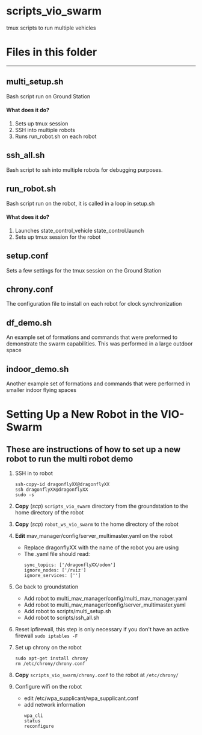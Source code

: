 # scripts_vio_swarm
tmux scripts to run multiple vehicles

# Files in this folder
______

## multi_setup.sh
Bash script run on Ground Station
#### What does it do?
1) Sets up tmux session
2) SSH into multiple robots
3) Runs run_robot.sh on each robot

## ssh_all.sh
Bash script to ssh into multiple robots for debugging purposes.


## run_robot.sh
Bash script run on the robot, it is called in a loop in setup.sh
#### What does it do?
1) Launches state_control_vehicle state_control.launch
2) Sets up tmux session for the robot


## setup.conf
Sets a few settings for the tmux session on the Ground Station

## chrony.conf
The configuration file to install on each robot for clock synchronization

## df_demo.sh
An example set of formations and commands that were preformed to demonstrate the swarm capabilities. This was performed in a large outdoor space

## indoor_demo.sh
Another example set of formations and commands that were performed in smaller indoor flying spaces

# Setting Up a New Robot in the VIO-Swarm
## These are instructions of how to set up a new robot to run the multi robot demo

1. SSH in to robot
	```
  	ssh-copy-id dragonflyXX@dragonflyXX
  	ssh dragonflyXX@dragonflyXX
  	sudo -s
	```
  
1. **Copy** (*scp*) `scripts_vio_swarm` directory from the groundstation to the home directory of the robot
1. **Copy** (*scp*) `robot_ws_vio_swarm` to the home directory of the robot
1. **Edit** mav_manager/config/server_multimaster.yaml on the robot
    * Replace dragonflyXX with the name of the robot you are using
    * The .yaml file should read:
        ```
        sync_topics: ['/dragonflyXX/odom']
        ignore_nodes: ['/rviz']
        ignore_services: ['']
        ```
5. Go back to groundstation
    * Add robot to multi_mav_manager/config/multi_mav_manager.yaml
    * Add robot to multi_mav_manager/config/server_multimaster.yaml
    * Add robot to scripts/multi_setup.sh
    * Add robot to scripts/ssh_all.sh
6. Reset ipfirewall, this step is only necessary if you don't have an active firewall
```sudo iptables -F```
1. Set up chrony on the robot
    ```
    sudo apt-get install chrony
    rm /etc/chrony/chrony.conf
    ```
9. **Copy** `scripts_vio_swarm/chrony.conf` to the robot at `/etc/chrony/` 
10. Configure wifi on the robot
    * edit /etc/wpa_supplicant/wpa_supplicant.conf
    * add network information
        ```
        wpa_cli
        status
        reconfigure
        ```
